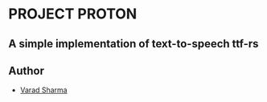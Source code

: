 # PROJECT PROTON
A simple implementation of text-to-speech ttf-rs
---
## Author
- [Varad Sharma](https://www.varadcodes.me)
